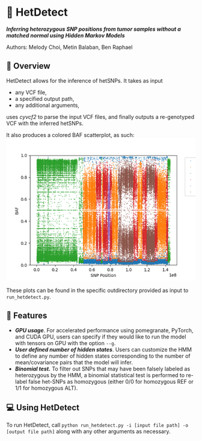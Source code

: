 # :dna:	HetDetect
**_Inferring heterozygous SNP positions from tumor samples without a matched normal using Hidden Markov Models_**

Authors: Melody Choi, Metin Balaban, Ben Raphael 



## :microscope:	Overview
HetDetect allows for the inference of hetSNPs. It takes as input
- any VCF file,
- a specified output path,
- any additional arguments,

uses _cyvcf2_ to parse the input VCF files, and finally outputs a re-genotyped VCF with the inferred hetSNPs.

It also produces a colored BAF scatterplot, as such:
![](/assets/images/chr8.png)

These plots can be found in the specific outdirectory provided as input to `run_hetdetect.py`.


## :pushpin:	Features
- **_GPU usage_**. For accelerated performance using pomegranate, PyTorch, and CUDA GPU, users can specify if they would like to run the model with tensors on GPU with the option `--g`. 
- **_User defined number of hidden states_**. Users can customize the HMM to define any number of hidden states corresponding to the number of mean/covariance pairs that the model will infer.
- **_Binomial test._** To filter out SNPs that may have been falsely labeled as heterozygous by the HMM, a binomial statistical test is performed to re-label false het-SNPs as homozygous (either 0/0 for homozygous REF or 1/1 for homozygous ALT). 



## :computer:	Using HetDetect
To run HetDetect, call `python run_hetdetect.py -i [input file path] -o [output file path]` along with any other arguments as necessary.

